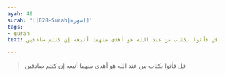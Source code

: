 ```yaml
---
ayah: 49
surah: '[[028-Surah|سورة]]'
tags:
- quran
text: قل فأتوا بكتاب من عند الله هو أهدى منهما أتبعه إن كنتم صادقين

---
```

> قل فأتوا بكتاب من عند الله هو أهدى منهما أتبعه إن كنتم صادقين
